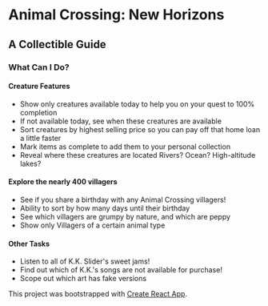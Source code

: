 # Animal Crossing: New Horizons

## A Collectible Guide

### What Can I Do?

#### Creature Features

- Show only creatures available today to help you on your quest to 100% completion
- If not available today, see when these creatures are available
- Sort creatures by highest selling price so you can pay off that home loan a little faster
- Mark items as complete to add them to your personal collection
- Reveal where these creatures are located Rivers? Ocean? High-altitude lakes?

#### Explore the nearly 400 villagers

- See if you share a birthday with any Animal Crossing villagers!
- Ability to sort by how many days until their birthday
- See which villagers are grumpy by nature, and which are peppy
- Show only Villagers of a certain animal type

#### Other Tasks

- Listen to all of K.K. Slider's sweet jams!
- Find out which of K.K.'s songs are not available for purchase!
- Scope out which art has fake versions

This project was bootstrapped with [Create React App](https://github.com/facebook/create-react-app).
